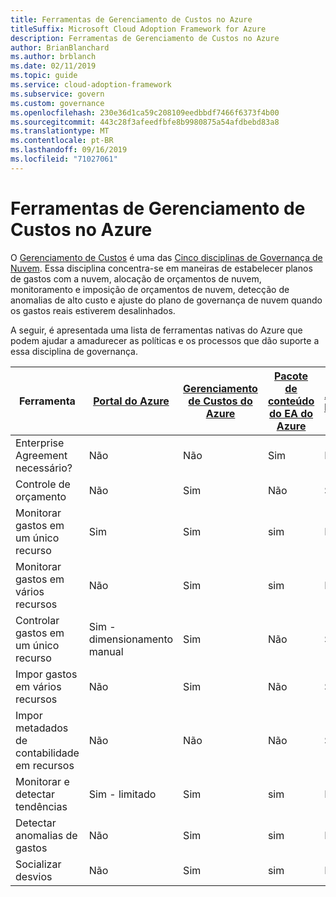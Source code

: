 ```yaml
---
title: Ferramentas de Gerenciamento de Custos no Azure
titleSuffix: Microsoft Cloud Adoption Framework for Azure
description: Ferramentas de Gerenciamento de Custos no Azure
author: BrianBlanchard
ms.author: brblanch
ms.date: 02/11/2019
ms.topic: guide
ms.service: cloud-adoption-framework
ms.subservice: govern
ms.custom: governance
ms.openlocfilehash: 230e36d1ca59c208109eedbbdf7466f6373f4b00
ms.sourcegitcommit: 443c28f3afeedfbfe8b9980875a54afdbebd83a8
ms.translationtype: MT
ms.contentlocale: pt-BR
ms.lasthandoff: 09/16/2019
ms.locfileid: "71027061"
---
```

# <a name="cost-management-tools-in-azure"></a>Ferramentas de Gerenciamento de Custos no Azure

O [Gerenciamento de Custos](./index.md) é uma das [Cinco disciplinas de Governança de Nuvem](../governance-disciplines.md). Essa disciplina concentra-se em maneiras de estabelecer planos de gastos com a nuvem, alocação de orçamentos de nuvem, monitoramento e imposição de orçamentos de nuvem, detecção de anomalias de alto custo e ajuste do plano de governança de nuvem quando os gastos reais estiverem desalinhados.

A seguir, é apresentada uma lista de ferramentas nativas do Azure que podem ajudar a amadurecer as políticas e os processos que dão suporte a essa disciplina de governança.

| Ferramenta | [Portal do Azure](https://azure.microsoft.com/features/azure-portal)  | [Gerenciamento de Custos do Azure](https://docs.microsoft.com/azure/cost-management/overview-cost-mgt)  | [Pacote de conteúdo do EA do Azure](https://docs.microsoft.com/power-bi/service-connect-to-azure-enterprise)  | [Azure Policy](https://docs.microsoft.com/azure/governance/policy/overview) |
|---------|---------|---------|---------|---------|
|Enterprise Agreement necessário?     | Não         | Não         | Sim         | Não         |
|Controle de orçamento     | Não         | Sim         | Não         | Sim         |
|Monitorar gastos em um único recurso    | Sim         | Sim         | sim         | Não         |
|Monitorar gastos em vários recursos    | Não         | Sim        | sim         | Não         |
|Controlar gastos em um único recurso     | Sim - dimensionamento manual         | Sim         | Não         | Sim         |
|Impor gastos em vários recursos    | Não         | Sim         | Não         | Sim         |
|Impor metadados de contabilidade em recursos    | Não         | Não         | Não         | Sim         |
|Monitorar e detectar tendências     | Sim - limitado         | Sim        | sim         | Não         |
|Detectar anomalias de gastos     | Não         | Sim        | sim         | Não        |
|Socializar desvios     | Não        | Sim        | sim        | Não        |
